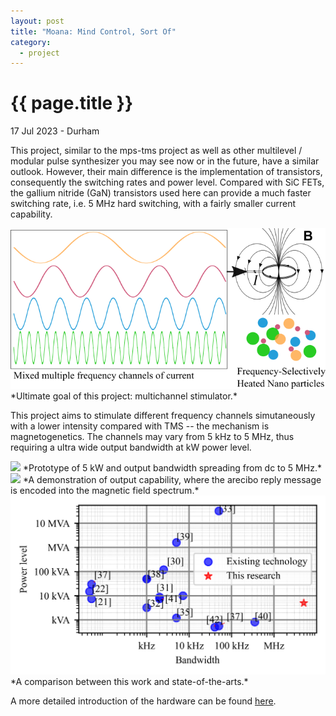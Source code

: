 ```yaml
---
layout: post
title: "Moana: Mind Control, Sort Of"
category: 
  - project
---
```


{{ page.title }}
================

<p class="meta">17 Jul 2023 - Durham</p>

This project, similar to the mps-tms project as well as other multilevel / modular pulse synthesizer you may see now or in the future, have a similar outlook. However, their main difference is the implementation of transistors, consequently the switching rates and power level. Compared with SiC FETs, the gallium nitride (GaN) transistors used here can provide a much faster switching rate, i.e. 5 MHz hard switching, with a fairly smaller current capability.

<img src="/images/posts/moana/multichannel_pulse_generator_demonstration.png">
*Ultimate goal of this project: multichannel stimulator.*

This project aims to stimulate different frequency channels simutaneously with a lower intensity compared with TMS -- the mechanism is magnetogenetics. The channels may vary from 5 kHz to 5 MHz, thus requiring a ultra wide output bandwidth at kW power level.

<img src="/images/posts/moana/gan_ch2b.png">
*Prototype of 5 kW and output bandwidth spreading from dc to 5 MHz.*

<img src="/images/posts/moana/arecibo.png">
*A demonstration of output capability, where the arecibo reply message is encoded into the magnetic field spectrum.*

<img src="/images/posts/moana/review_high_fidelity_high_power.png">
*A comparison between this work and state-of-the-arts.*

A more detailed introduction of the hardware can be found [here](https://ieeexplore.ieee.org/abstract/document/10693936/).
